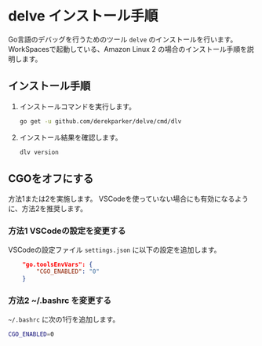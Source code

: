 # delve インストール手順

Go言語のデバッグを行うためのツール `delve` のインストールを行います。
WorkSpacesで起動している、Amazon Linux 2 の場合のインストール手順を説明します。

## インストール手順

1. インストールコマンドを実行します。
    ```sh
    go get -u github.com/derekparker/delve/cmd/dlv
    ```

2. インストール結果を確認します。

    ```sh
    dlv version
    ```

## CGOをオフにする

方法1または2を実施します。
VSCodeを使っていない場合にも有効になるように、方法2を推奨します。

### 方法1 VSCodeの設定を変更する

VSCodeの設定ファイル `settings.json` に以下の設定を追加します。

```json
    "go.toolsEnvVars": {
        "CGO_ENABLED": "0"
    }
```

### 方法2 ~/.bashrc を変更する

`~/.bashrc` に次の1行を追加します。

```sh
CGO_ENABLED=0
```
